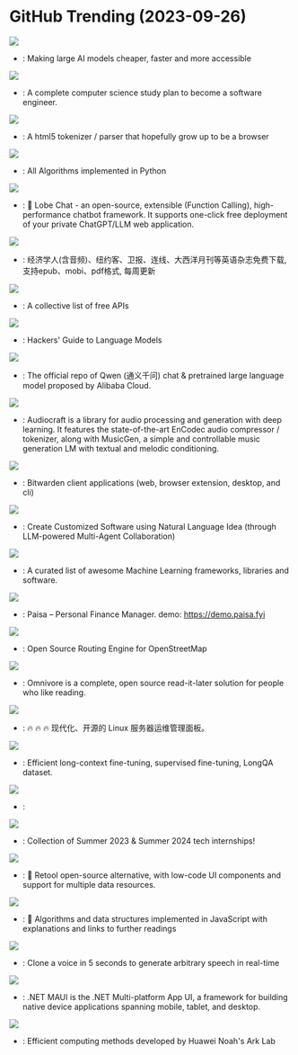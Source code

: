 # GitHub Trending (2023-09-26)

![](https://img.shields.io/badge/Python-New%20172-green?style=flat-square&logo=appveyor)
- [](https://github.comundefined): Making large AI models cheaper, faster and more accessible

![](https://img.shields.io/badge/none-New%20386-green?style=flat-square&logo=appveyor)
- [](https://github.comundefined): A complete computer science study plan to become a software engineer.

![](https://img.shields.io/badge/Rust-New%20568-green?style=flat-square&logo=appveyor)
- [](https://github.comundefined): A html5 tokenizer / parser that hopefully grow up to be a browser

![](https://img.shields.io/badge/Python-New%20236-green?style=flat-square&logo=appveyor)
- [](https://github.comundefined): All Algorithms implemented in Python

![](https://img.shields.io/badge/TypeScript-New%2095-green?style=flat-square&logo=appveyor)
- [](https://github.comundefined): 🤖 Lobe Chat - an open-source, extensible (Function Calling), high-performance chatbot framework. It supports one-click free deployment of your private ChatGPT/LLM web application.

![](https://img.shields.io/badge/CSS-New%20132-green?style=flat-square&logo=appveyor)
- [](https://github.comundefined): 经济学人(含音频)、纽约客、卫报、连线、大西洋月刊等英语杂志免费下载,支持epub、mobi、pdf格式, 每周更新

![](https://img.shields.io/badge/Python-New%20363-green?style=flat-square&logo=appveyor)
- [](https://github.comundefined): A collective list of free APIs

![](https://img.shields.io/badge/Jupyter%20Notebook-New%2089-green?style=flat-square&logo=appveyor)
- [](https://github.comundefined): Hackers' Guide to Language Models

![](https://img.shields.io/badge/Python-New%20150-green?style=flat-square&logo=appveyor)
- [](https://github.comundefined): The official repo of Qwen (通义千问) chat & pretrained large language model proposed by Alibaba Cloud.

![](https://img.shields.io/badge/Python-New%20140-green?style=flat-square&logo=appveyor)
- [](https://github.comundefined): Audiocraft is a library for audio processing and generation with deep learning. It features the state-of-the-art EnCodec audio compressor / tokenizer, along with MusicGen, a simple and controllable music generation LM with textual and melodic conditioning.

![](https://img.shields.io/badge/TypeScript-New%20174-green?style=flat-square&logo=appveyor)
- [](https://github.comundefined): Bitwarden client applications (web, browser extension, desktop, and cli)

![](https://img.shields.io/badge/Python-New%20779-green?style=flat-square&logo=appveyor)
- [](https://github.comundefined): Create Customized Software using Natural Language Idea (through LLM-powered Multi-Agent Collaboration)

![](https://img.shields.io/badge/Python-New%20218-green?style=flat-square&logo=appveyor)
- [](https://github.comundefined): A curated list of awesome Machine Learning frameworks, libraries and software.

![](https://img.shields.io/badge/TypeScript-New%20302-green?style=flat-square&logo=appveyor)
- [](https://github.comundefined): Paisa – Personal Finance Manager. demo: https://demo.paisa.fyi

![](https://img.shields.io/badge/C%2B%2B-New%20369-green?style=flat-square&logo=appveyor)
- [](https://github.comundefined): Open Source Routing Engine for OpenStreetMap

![](https://img.shields.io/badge/HTML-New%2086-green?style=flat-square&logo=appveyor)
- [](https://github.comundefined): Omnivore is a complete, open source read-it-later solution for people who like reading.

![](https://img.shields.io/badge/Go-New%20131-green?style=flat-square&logo=appveyor)
- [](https://github.comundefined): 🔥 🔥 🔥 现代化、开源的 Linux 服务器运维管理面板。

![](https://img.shields.io/badge/Python-New%20178-green?style=flat-square&logo=appveyor)
- [](https://github.comundefined): Efficient long-context fine-tuning, supervised fine-tuning, LongQA dataset.

![](https://img.shields.io/badge/Jupyter%20Notebook-New%20263-green?style=flat-square&logo=appveyor)
- [](https://github.comundefined): 

![](https://img.shields.io/badge/none-New%2082-green?style=flat-square&logo=appveyor)
- [](https://github.comundefined): Collection of Summer 2023 & Summer 2024 tech internships!

![](https://img.shields.io/badge/TypeScript-New%2012-green?style=flat-square&logo=appveyor)
- [](https://github.comundefined): 🚀 Retool open-source alternative, with low-code UI components and support for multiple data resources.

![](https://img.shields.io/badge/JavaScript-New%2094-green?style=flat-square&logo=appveyor)
- [](https://github.comundefined): 📝 Algorithms and data structures implemented in JavaScript with explanations and links to further readings

![](https://img.shields.io/badge/Python-New%20369-green?style=flat-square&logo=appveyor)
- [](https://github.comundefined): Clone a voice in 5 seconds to generate arbitrary speech in real-time

![](https://img.shields.io/badge/C%23-New%205-green?style=flat-square&logo=appveyor)
- [](https://github.comundefined): .NET MAUI is the .NET Multi-platform App UI, a framework for building native device applications spanning mobile, tablet, and desktop.

![](https://img.shields.io/badge/Jupyter%20Notebook-New%2029-green?style=flat-square&logo=appveyor)
- [](https://github.comundefined): Efficient computing methods developed by Huawei Noah's Ark Lab

